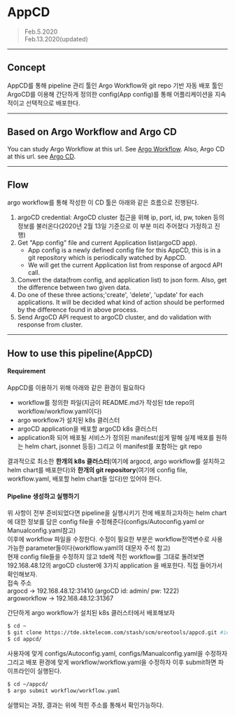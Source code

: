 # AppCD  
>Feb.5.2020  
Feb.13.2020(updated)
---
## Concept  
AppCD를 통해 pipeline 관리 툴인 Argo Workflow와 git repo 기반 자동 배포 툴인 ArgoCD를 이용해 간단하게 정의한 config(App config)를 통해 어플리케이션을 지속적이고 선택적으로 배포한다.

---
## Based on Argo Workflow and Argo CD

You can study Argo Workflow at this url. See [Argo Workflow](https://argoproj.github.io/docs/argo/readme.html).
 Also, Argo CD at this url. see [Argo CD](https://argoproj.github.io/argo-cd/).

---
## Flow
argo workflow를 통해 작성한 이 CD 툴은 아래와 같은 흐름으로 진행된다.
1. argoCD credential: ArgoCD cluster 접근을 위해 ip, port, id, pw, token 등의 정보를 불러온다(2020년 2월 13일 기준으로 이 부분 미리 주어졌다 가정하고 진행)
2. Get "App config" file and current Application list(argoCD app).
    - App config is a newly defined config file for this AppCD, this is in a git repository which is periodically watched by AppCD.
    - We will get the current Application list from response of argocd API call.
3. Convert the data(from config, and application list) to json form. Also, get the difference between two given data.
4. Do one of these three actions;'create', 'delete', 'update' for each applications. It will be decided what kind of action should be performed by the difference found in above process.
5. Send ArgoCD API request to argoCD cluster, and do validation with response from cluster.

---
## How to use this pipeline(AppCD)
#### Requirement
AppCD를 이용하기 위해 아래와 같은 환경이 필요하다
- workflow를 정의한 파일(지금이 README.md가 작성된 tde repo의 workflow/workflow.yaml이다)
- argo workflow가 설치된 k8s 클러스터
- argoCD application을 배포할 argoCD k8s 클러스터
- application화 되어 배포될 서비스가 정의된 manifest(쉽게 말해 실제 배포를 원하는 helm chart, jsonnet 등등) 그리고 이 manifest를 포함하는 git repo  

결과적으로 최소한 **한개의 k8s 클러스터**(여기에 argocd, argo workflow를 설치하고 helm chart를 배포한다)와 **한개의 git repository**(여기에 config file, workflow.yaml, 배포할 helm chart들 있다)만 있어야 한다.

#### Pipeline 생성하고 실행하기
위 사항이 전부 준비되었다면 pipeline을 실행시키기 전에 배포하고자하는 helm chart에 대한 정보를 담은 config file을 수정해준다(configs/Autoconfig.yaml or Manualconfig.yaml참고)  
이후에 workflow 파일을 수정한다. 수정이 필요한 부분은 workflow전역변수로 사용가능한 parameter들이다(worklflow.yaml의 대문자 주석 참고)  
현재 config file들을 수정하지 않고 tde에 적힌 workflow를 그대로 돌려보면 192.168.48.12의 argoCD cluster에 3가지 application 을 배포한다. 직접 들어가서 확인해보자.  
접속 주소   
argocd -> 192.168.48.12:31410 (argoCD id: admin/ pw: 1222)  
argoworkflow -> 192.168.48.12:31367  

간단하게 argo workflow가 설치된 k8s 클러스터에서 배포해보자
```sh
$ cd ~
$ git clone https://tde.sktelecom.com/stash/scm/oreotools/appcd.git #id, pw 필요
$ cd appcd/
```
사용자에 맞게 configs/Autoconfig.yaml, configs/Manualconfig.yaml을 수정하자  
그리고 배포 환경에 맞게 workflow/workflow.yaml을 수정하자
이후 submit하면 파이프라인이 실행된다.
```sh
$ cd ~/appcd/
$ argo submit workflow/workflow.yaml
```
실행되는 과정, 결과는 위에 적힌 주소를 통해서 확인가능하다.
